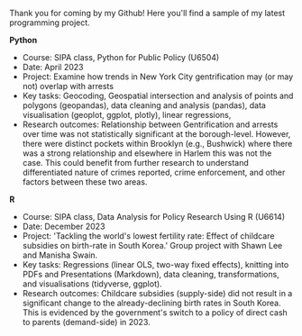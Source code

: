 Thank you for coming by my Github! Here you'll find a sample of my latest programming project. 

**Python**
- Course: SIPA class, Python for Public Policy (U6504)
- Date: April 2023
- Project: Examine how trends in New York City gentrification may (or may not) overlap with arrests
- Key tasks: Geocoding, Geospatial intersection and analysis of points and polygons (geopandas), data cleaning and analysis (pandas), data visualisation (geoplot, ggplot, plotly), linear regressions, 
- Research outcomes: Relationship between Gentrification and arrests over time was not statistically significant at the borough-level. However, there were distinct pockets within Brooklyn (e.g., Bushwick) where there was a strong relationship and elsewhere in Harlem this was not the case. This could benefit from further research to understand differentiated nature of crimes reported, crime enforcement, and other factors between these two areas. 

**R**
- Course: SIPA class, Data Analysis for Policy Research Using R (U6614)
- Date: December 2023
- Project: 'Tackling the world's lowest fertility rate: Effect of childcare subsidies on birth-rate in South Korea.' Group project with Shawn Lee and Manisha Swain. 
- Key tasks: Regressions (linear OLS, two-way fixed effects), knitting into PDFs and Presentations (Markdown), data cleaning, transformations, and visualisations (tidyverse, ggplot). 
- Research outcomes: Childcare subsidies (supply-side) did not result in a significant change to the already-declining birth rates in South Korea. This is evidenced by the government's switch to a policy of direct cash to parents (demand-side) in 2023. 
